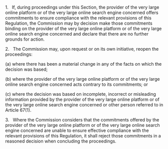 1.   If, during proceedings under this Section, the provider of the very large online platform or of the very large online search engine concerned offers commitments to ensure compliance with the relevant provisions of this Regulation, the Commission may by decision make those commitments binding on the provider of the very large online platform or of the very large online search engine concerned and declare that there are no further grounds for action.

2.   The Commission may, upon request or on its own initiative, reopen the proceedings:

(a) where there has been a material change in any of the facts on which the decision was based;

(b) where the provider of the very large online platform or of the very large online search engine concerned acts contrary to its commitments; or

(c) where the decision was based on incomplete, incorrect or misleading information provided by the provider of the very large online platform or of the very large online search engine concerned or other person referred to in Article 67(1).

3.   Where the Commission considers that the commitments offered by the provider of the very large online platform or of the very large online search engine concerned are unable to ensure effective compliance with the relevant provisions of this Regulation, it shall reject those commitments in a reasoned decision when concluding the proceedings.